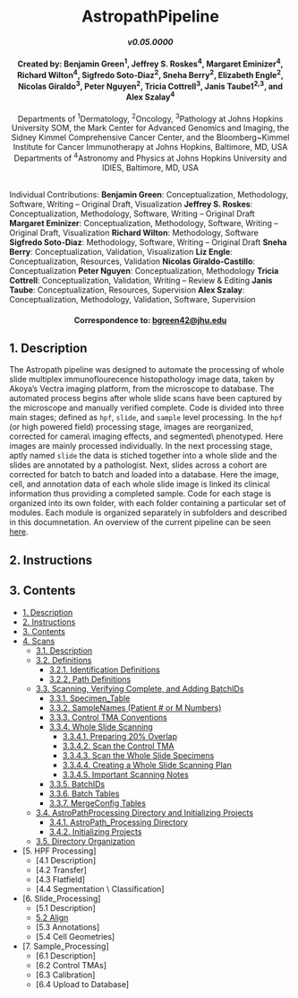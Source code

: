 # <div align="center"> AstropathPipeline </div>
#### <div align="center">***v0.05.0000***</div>

#### <div align="center">Created by: Benjamin Green<sup>1</sup>, Jeffrey S. Roskes<sup>4</sup>, Margaret Eminizer<sup>4</sup>, Richard Wilton<sup>4</sup>, Sigfredo Soto-Diaz<sup>2</sup>, Sneha Berry<sup>2</sup>, Elizabeth Engle<sup>2</sup>, Nicolas Giraldo<sup>3</sup>, Peter Nguyen<sup>2</sup>, Tricia Cottrell<sup>3</sup>, Janis Taube1<sup>2,3</sup>, and Alex Szalay<sup>4</sup></div>

 <div align="center">Departments of <sup>1</sup>Dermatology, <sup>2</sup>Oncology, <sup>3</sup>Pathology at Johns Hopkins University SOM, the Mark Center for Advanced Genomics and Imaging, the Sidney Kimmel Comprehensive Cancer Center, and the Bloomberg~Kimmel Institute for Cancer Immunotherapy at Johns Hopkins, Baltimore, MD, USA</div>
 <div align="center"> Departments of <sup>4</sup>Astronomy and Physics at Johns Hopkins University and IDIES, Baltimore, MD, USA</div> 
 <br>
 
Individual Contributions: **Benjamin Green**: Conceptualization, Methodology, Software, Writing – Original Draft, Visualization **Jeffrey S. Roskes**: Conceptualization, Methodology, Software, Writing – Original Draft **Margaret Eminizer**: Conceptualization, Methodology, Software, Writing – Original Draft, Visualization **Richard Wilton**: Methodology, Software **Sigfredo Soto-Diaz**: Methodology, Software, Writing – Original Draft **Sneha Berry**: Conceptualization, Validation, Visualization **Liz Engle**: Conceptualization, Resources, Validation **Nicolas Giraldo-Castillo**: Conceptualization **Peter Nguyen**: Conceptualization, Methodology **Tricia Cottrell**: Conceptualization, Validation, Writing – Review & Editing **Janis Taube**: Conceptualization, Resources, Supervision **Alex Szalay**: Conceptualization, Methodology, Validation, Software, Supervision

#### <div align="center">Correspondence to: bgreen42@jhu.edu</div>

## 1. Description
The Astropath pipeline was designed to automate the processing of whole slide multiplex immunoflourecence histopathology image data, taken by Akoya’s Vectra imaging platform, from the microscope to database. The automated process begins after whole slide scans have been captured by the microscope and manually verified complete. Code is divided into three main stages; defined as ```hpf```, ```slide```, and ```sample``` level processing. In the ```hpf``` (or high powered field) processing stage, images are reorganized, corrected for camera\ imaging effects, and segmented\ phenotyped. Here images are mainly processed individually. In the next processing stage, aptly named ```slide``` the data is stiched together into a whole slide and the slides are annotated by a pathologist. Next, slides across a cohort are corrected for batch to batch and loaded into a database. Here the image, cell, and annotation data of each whole slide image is linked its clinical information thus providing a completed sample. Code for each stage is organized into its own folder, with each folder containing a particular set of modules. Each module is organized separately in subfolders and described in this documnetation. An overview of the current pipeline can be seen [here](https://github.com/AstropathJHU/AstroPathPipeline/blob/main/AstroPathPipeline.pdf).

## 2. Instructions

## 3. Contents
- [1. Description](#1-description "Title")
- [2. Instructions](#2-instructions "Title")
- [3. Contents](#3-contents "Title")
- [4. Scans](astropath/scans/#3-setting-up-organization-and-scanning "Title")
   - [3.1. Description](astropath/scans/#31-description "Title")
   - [3.2. Definitions](astropath/scans/#32-definitions "Title")
     - [3.2.1. Identification Definitions](astropath/scans/#321-identification-definitions "Title")
     - [3.2.2. Path Definitions](astropath/scans/#322-path-definitions "Title")  
   - [3.3. Scanning, Verifying Complete, and Adding BatchIDs](astropath/scans/#33-scanning-verifying-complete-and-adding-batchids "Title")
     - [3.3.1. Specimen_Table](astropath/scans/#331-specimen_table "Title")
     - [3.3.2. SampleNames (Patient # or M Numbers)](astropath/scans/#332-samplenames-patient--or-m-numbers "Title")
     - [3.3.3. Control TMA Conventions](astropath/scans/#333-control-tma-conventions "Title")
     - [3.3.4. Whole Slide Scanning](astropath/scans/#334-whole-slide-scanning "Title")
       - [3.3.4.1. Preparing 20% Overlap](astropath/scans/#3341-preparing-20-overlap "Title")
       - [3.3.4.2. Scan the Control TMA](astropath/scans/#3342-scan-the-control-tma "Title")
       - [3.3.4.3. Scan the Whole Slide Specimens](astropath/scans/#3343-scan-the-whole-slide-specimens "Title")
       - [3.3.4.4. Creating a Whole Slide Scanning Plan](astropath/scans/#3344-creating-a-whole-slide-scanning-plan "Title")
       - [3.3.4.5. Important Scanning Notes](astropath/scans/#3345-important-scanning-notes "Title")
     - [3.3.5. BatchIDs](astropath/scans/#335-batchids "Title")
     - [3.3.6. Batch Tables](astropath/scans/#336-batch-tables "Title")
     - [3.3.7. MergeConfig Tables](astropath/scans/#337-mergeconfig-tables "Title") 
   - [3.4. AstroPathProcessing Directory and Initializing Projects](astropath/scans/#34-astropath_processing-directory-and-initializing-projects "Title")
     - [3.4.1. AstroPath_Processing Directory](astropath/scans/#341-astropath_processing-directory "Title")
     - [3.4.2. Initializing Projects](astropath/scans/#342-initializing-projects "Title")
   - [3.5. Directory Organization](astropath/scans/#35-directory-organization "Title")
 - [5. HPF Processing]
   - [4.1 Description]
   - [4.2 Transfer]
   - [4.3 Flatfield]
   - [4.4 Segmentation \ Classification]
 - [6. Slide_Processing]
   - [5.1 Description]
   - [5.2 Align](astropath/slides/align/#alignment)
   - [5.3 Annotations]
   - [5.4 Cell Geometries]
 - [7. Sample_Processing]
   - [6.1 Description]
   - [6.2 Control TMAs]
   - [6.3 Calibration]
   - [6.4 Upload to Database]
